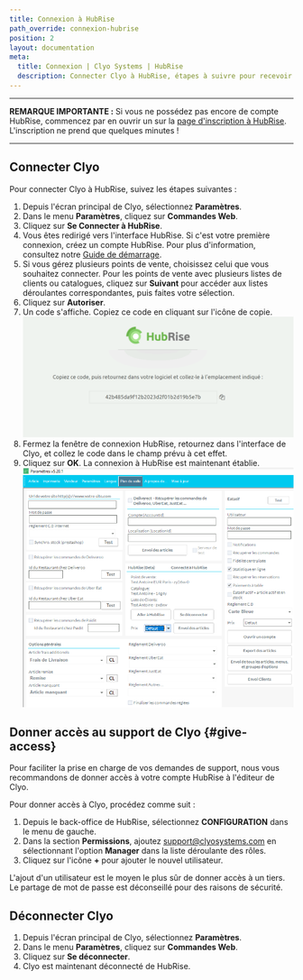 ```yaml
---
title: Connexion à HubRise
path_override: connexion-hubrise
position: 2
layout: documentation
meta:
  title: Connexion | Clyo Systems | HubRise
  description: Connecter Clyo à HubRise, étapes à suivre pour recevoir vos commandes Clyo dans votre logiciel de caisse.
---
```


---

**REMARQUE IMPORTANTE :** Si vous ne possédez pas encore de compte HubRise, commencez par en ouvrir un sur la [page d'inscription à HubRise](https://manager.hubrise.com/signup). L'inscription ne prend que quelques minutes !

---

## Connecter Clyo

Pour connecter Clyo à HubRise, suivez les étapes suivantes :

1. Depuis l'écran principal de Clyo, sélectionnez **Paramètres**.
1. Dans le menu **Paramètres**, cliquez sur **Commandes Web**.
1. Cliquez sur **Se Connecter à HubRise**.
1. Vous êtes redirigé vers l'interface HubRise. Si c'est votre première connexion, créez un compte HubRise. Pour plus d'information, consultez notre [Guide de démarrage](/docs/get-started).
1. Si vous gérez plusieurs points de vente, choisissez celui que vous souhaitez connecter. Pour les points de vente avec plusieurs listes de clients ou catalogues, cliquez sur **Suivant** pour accéder aux listes déroulantes correspondantes, puis faites votre sélection.
1. Cliquez sur **Autoriser**.
1. Un code s'affiche. Copiez ce code en cliquant sur l'icône de copie.
   ![Clyo - Copier le code](./images/001-2x-clyo-connection-code.png)
2. Fermez la fenêtre de connexion HubRise, retournez dans l'interface de Clyo, et collez le code dans le champ prévu à cet effet.
1. Cliquez sur **OK**. La connexion à HubRise est maintenant établie.
   ![Clyo - Connexion établie](./images/002-clyo-connection-success.png)   

## Donner accès au support de Clyo {#give-access}

Pour faciliter la prise en charge de vos demandes de support, nous vous recommandons de donner accès à votre compte HubRise à l'éditeur de Clyo.

Pour donner accès à Clyo, procédez comme suit :

1. Depuis le back-office de HubRise, sélectionnez **CONFIGURATION** dans le menu de gauche.
1. Dans la section **Permissions**, ajoutez support@clyosystems.com en sélectionnant l'option **Manager** dans la liste déroulante des rôles.
1. Cliquez sur l'icône **+** pour ajouter le nouvel utilisateur.

L'ajout d'un utilisateur est le moyen le plus sûr de donner accès à un tiers. Le partage de mot de passe est déconseillé pour des raisons de sécurité.

## Déconnecter Clyo

1. Depuis l'écran principal de Clyo, sélectionnez **Paramètres**.
1. Dans le menu **Paramètres**, cliquez sur **Commandes Web**.
1. Cliquez sur **Se déconnecter**.
1. Clyo est maintenant déconnecté de HubRise.
